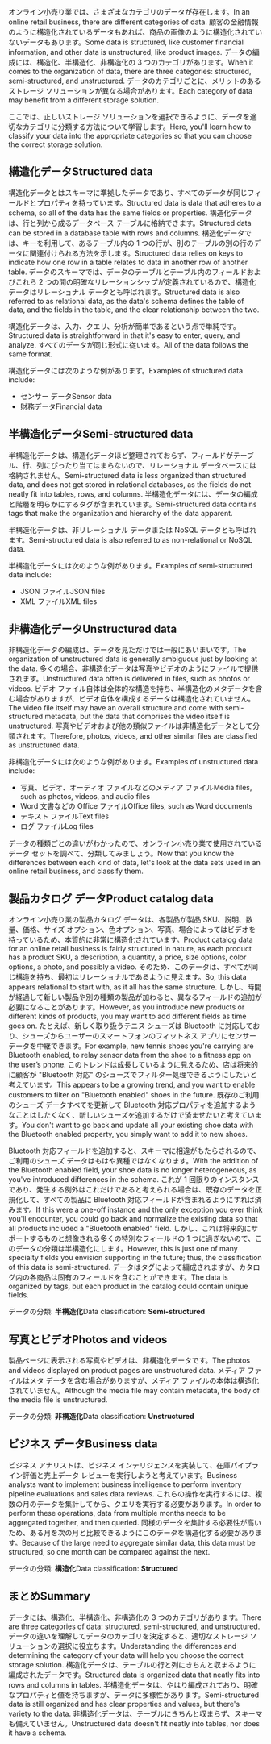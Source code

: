 <span data-ttu-id="dd15c-101">オンライン小売り業では、さまざまなカテゴリのデータが存在します。</span><span class="sxs-lookup"><span data-stu-id="dd15c-101">In an online retail business, there are different categories of data.</span></span> <span data-ttu-id="dd15c-102">顧客の金融情報のように構造化されているデータもあれば、商品の画像のように構造化されていないデータもあります。</span><span class="sxs-lookup"><span data-stu-id="dd15c-102">Some data is structured, like customer financial information, and other data is unstructured, like product images.</span></span> <span data-ttu-id="dd15c-103">データの編成には、構造化、半構造化、非構造化の 3 つのカテゴリがあります。</span><span class="sxs-lookup"><span data-stu-id="dd15c-103">When it comes to the organization of data, there are three categories: structured, semi-structured, and unstructured.</span></span> <span data-ttu-id="dd15c-104">データのカテゴリごとに、メリットのあるストレージ ソリューションが異なる場合があります。</span><span class="sxs-lookup"><span data-stu-id="dd15c-104">Each category of data may benefit from a different storage solution.</span></span>

<span data-ttu-id="dd15c-105">ここでは、正しいストレージ ソリューションを選択できるように、データを適切なカテゴリに分類する方法について学習します。</span><span class="sxs-lookup"><span data-stu-id="dd15c-105">Here, you'll learn how to classify your data into the appropriate categories so that you can choose the correct storage solution.</span></span>

## <a name="structured-data"></a><span data-ttu-id="dd15c-106">構造化データ</span><span class="sxs-lookup"><span data-stu-id="dd15c-106">Structured data</span></span>

<span data-ttu-id="dd15c-107">構造化データとはスキーマに準拠したデータであり、すべてのデータが同じフィールドとプロパティを持っています。</span><span class="sxs-lookup"><span data-stu-id="dd15c-107">Structured data is data that adheres to a schema, so all of the data has the same fields or properties.</span></span> <span data-ttu-id="dd15c-108">構造化データは、行と列から成るデータベース テーブルに格納できます。</span><span class="sxs-lookup"><span data-stu-id="dd15c-108">Structured data can be stored in a database table with rows and columns.</span></span> <span data-ttu-id="dd15c-109">構造化データでは、キーを利用して、あるテーブル内の 1 つの行が、別のテーブルの別の行のデータに関連付けられる方法を示します。</span><span class="sxs-lookup"><span data-stu-id="dd15c-109">Structured data relies on keys to indicate how one row in a table relates to data in another row of another table.</span></span> <span data-ttu-id="dd15c-110">データのスキーマでは、データのテーブルとテーブル内のフィールドおよびこれら 2 つの間の明確なリレーションシップが定義されているので、構造化データはリレーショナル データとも呼ばれます。</span><span class="sxs-lookup"><span data-stu-id="dd15c-110">Structured data is also referred to as relational data, as the data's schema defines the table of data, and the fields in the table, and the clear relationship between the two.</span></span>

<span data-ttu-id="dd15c-111">構造化データは、入力、クエリ、分析が簡単であるという点で単純です。</span><span class="sxs-lookup"><span data-stu-id="dd15c-111">Structured data is straightforward in that it's easy to enter, query, and analyze.</span></span> <span data-ttu-id="dd15c-112">すべてのデータが同じ形式に従います。</span><span class="sxs-lookup"><span data-stu-id="dd15c-112">All of the data follows the same format.</span></span>

<span data-ttu-id="dd15c-113">構造化データには次のような例があります。</span><span class="sxs-lookup"><span data-stu-id="dd15c-113">Examples of structured data include:</span></span>

- <span data-ttu-id="dd15c-114">センサー データ</span><span class="sxs-lookup"><span data-stu-id="dd15c-114">Sensor data</span></span>
- <span data-ttu-id="dd15c-115">財務データ</span><span class="sxs-lookup"><span data-stu-id="dd15c-115">Financial data</span></span>

## <a name="semi-structured-data"></a><span data-ttu-id="dd15c-116">半構造化データ</span><span class="sxs-lookup"><span data-stu-id="dd15c-116">Semi-structured data</span></span>

<span data-ttu-id="dd15c-117">半構造化データは、構造化データほど整理されておらず、フィールドがテーブル、行、列にぴったり当てはまらないので、リレーショナル データベースには格納されません。</span><span class="sxs-lookup"><span data-stu-id="dd15c-117">Semi-structured data is less organized than structured data, and does not get stored in relational databases, as the fields do not neatly fit into tables, rows, and columns.</span></span> <span data-ttu-id="dd15c-118">半構造化データには、データの編成と階層を明らかにするタグが含まれています。</span><span class="sxs-lookup"><span data-stu-id="dd15c-118">Semi-structured data contains tags that make the organization and hierarchy of the data apparent.</span></span>  

<span data-ttu-id="dd15c-119">半構造化データは、非リレーショナル データまたは NoSQL データとも呼ばれます。</span><span class="sxs-lookup"><span data-stu-id="dd15c-119">Semi-structured data is also referred to as non-relational or NoSQL data.</span></span>

<span data-ttu-id="dd15c-120">半構造化データには次のような例があります。</span><span class="sxs-lookup"><span data-stu-id="dd15c-120">Examples of semi-structured data include:</span></span>

- <span data-ttu-id="dd15c-121">JSON ファイル</span><span class="sxs-lookup"><span data-stu-id="dd15c-121">JSON files</span></span>
- <span data-ttu-id="dd15c-122">XML ファイル</span><span class="sxs-lookup"><span data-stu-id="dd15c-122">XML files</span></span>

## <a name="unstructured-data"></a><span data-ttu-id="dd15c-123">非構造化データ</span><span class="sxs-lookup"><span data-stu-id="dd15c-123">Unstructured data</span></span>

<span data-ttu-id="dd15c-124">非構造化データの編成は、データを見ただけでは一般にあいまいです。</span><span class="sxs-lookup"><span data-stu-id="dd15c-124">The organization of unstructured data is generally ambiguous just by looking at the data.</span></span> <span data-ttu-id="dd15c-125">多くの場合、非構造化データは写真やビデオのようにファイルで提供されます。</span><span class="sxs-lookup"><span data-stu-id="dd15c-125">Unstructured data often is delivered in files, such as photos or videos.</span></span> <span data-ttu-id="dd15c-126">ビデオ ファイル自体は全体的な構造を持ち、半構造化のメタデータを含む場合がありますが、ビデオ自体を構成するデータは構造化されていません。</span><span class="sxs-lookup"><span data-stu-id="dd15c-126">The video file itself may have an overall structure and come with semi-structured metadata, but the data that comprises the video itself is unstructured.</span></span> <span data-ttu-id="dd15c-127">写真やビデオおよび他の類似ファイルは非構造化データとして分類されます。</span><span class="sxs-lookup"><span data-stu-id="dd15c-127">Therefore, photos, videos, and other similar files are classified as unstructured data.</span></span>

<span data-ttu-id="dd15c-128">非構造化データには次のような例があります。</span><span class="sxs-lookup"><span data-stu-id="dd15c-128">Examples of unstructured data include:</span></span>

- <span data-ttu-id="dd15c-129">写真、ビデオ、オーディオ ファイルなどのメディア ファイル</span><span class="sxs-lookup"><span data-stu-id="dd15c-129">Media files, such as photos, videos, and audio files</span></span>
- <span data-ttu-id="dd15c-130">Word 文書などの Office ファイル</span><span class="sxs-lookup"><span data-stu-id="dd15c-130">Office files, such as Word documents</span></span>
- <span data-ttu-id="dd15c-131">テキスト ファイル</span><span class="sxs-lookup"><span data-stu-id="dd15c-131">Text files</span></span>
- <span data-ttu-id="dd15c-132">ログ ファイル</span><span class="sxs-lookup"><span data-stu-id="dd15c-132">Log files</span></span>

<span data-ttu-id="dd15c-133">データの種類ごとの違いがわかったので、オンライン小売り業で使用されているデータ セットを調べて、分類してみましょう。</span><span class="sxs-lookup"><span data-stu-id="dd15c-133">Now that you know the differences between each kind of data, let's look at the data sets used in an online retail business, and classify them.</span></span>

## <a name="product-catalog-data"></a><span data-ttu-id="dd15c-134">製品カタログ データ</span><span class="sxs-lookup"><span data-stu-id="dd15c-134">Product catalog data</span></span>

<span data-ttu-id="dd15c-135">オンライン小売り業の製品カタログ データは、各製品が製品 SKU、説明、数量、価格、サイズ オプション、色オプション、写真、場合によってはビデオを持っているため、本質的に非常に構造化されています。</span><span class="sxs-lookup"><span data-stu-id="dd15c-135">Product catalog data for an online retail business is fairly structured in nature, as each product has a product SKU, a description, a quantity, a price, size options, color options, a photo, and possibly a video.</span></span> <span data-ttu-id="dd15c-136">そのため、このデータは、すべてが同じ構造を持ち、最初はリレーショナルであるように見えます。</span><span class="sxs-lookup"><span data-stu-id="dd15c-136">So, this data appears relational to start with, as it all has the same structure.</span></span> <span data-ttu-id="dd15c-137">しかし、時間が経過して新しい製品や別の種類の製品が加わると、異なるフィールドの追加が必要になることがあります。</span><span class="sxs-lookup"><span data-stu-id="dd15c-137">However, as you introduce new products or different kinds of products, you may want to add different fields as time goes on.</span></span> <span data-ttu-id="dd15c-138">たとえば、新しく取り扱うテニス シューズは Bluetooth に対応しており、シューズからユーザーのスマートフォンのフィットネス アプリにセンサー データを中継できます。</span><span class="sxs-lookup"><span data-stu-id="dd15c-138">For example, new tennis shoes you're carrying are Bluetooth enabled, to relay sensor data from the shoe to a fitness app on the user’s phone.</span></span> <span data-ttu-id="dd15c-139">このトレンドは成長しているように見えるため、店は将来的に顧客が "Bluetooth 対応" のシューズでフィルター処理できるようにしたいと考えています。</span><span class="sxs-lookup"><span data-stu-id="dd15c-139">This appears to be a growing trend, and you want to enable customers to filter on "Bluetooth enabled" shoes in the future.</span></span> <span data-ttu-id="dd15c-140">既存のご利用のシューズ データすべてを更新して Bluetooth 対応プロパティを追加するようなことはしたくなく、新しいシューズを追加するだけで済ませたいと考えています。</span><span class="sxs-lookup"><span data-stu-id="dd15c-140">You don't want to go back and update all your existing shoe data with the Bluetooth enabled property, you simply want to add it to new shoes.</span></span>

<span data-ttu-id="dd15c-141">Bluetooth 対応フィールドを追加すると、スキーマに相違がもたらされるので、ご利用のシューズ データはもはや異種ではなくなります。</span><span class="sxs-lookup"><span data-stu-id="dd15c-141">With the addition of the Bluetooth enabled field, your shoe data is no longer heterogeneous, as you've introduced differences in the schema.</span></span> <span data-ttu-id="dd15c-142">これが 1 回限りのインスタンスであり、発生する例外はこれだけであると考えられる場合は、既存のデータを正規化して、すべての製品に Bluetooth 対応フィールドが含まれるようにすれば済みます。</span><span class="sxs-lookup"><span data-stu-id="dd15c-142">If this were a one-off instance and the only exception you ever think you'll encounter, you could go back and normalize the existing data so that all products included a "Bluetooth enabled" field.</span></span> <span data-ttu-id="dd15c-143">しかし、これは将来的にサポートするものと想像される多くの特別なフィールドの 1 つに過ぎないので、このデータの分類は半構造化にします。</span><span class="sxs-lookup"><span data-stu-id="dd15c-143">However, this is just one of many specialty fields you envision supporting in the future; thus, the classification of this data is semi-structured.</span></span> <span data-ttu-id="dd15c-144">データはタグによって編成されますが、カタログ内の各商品は固有のフィールドを含むことができます。</span><span class="sxs-lookup"><span data-stu-id="dd15c-144">The data is organized by tags, but each product in the catalog could contain unique fields.</span></span>

<span data-ttu-id="dd15c-145">データの分類: **半構造化**</span><span class="sxs-lookup"><span data-stu-id="dd15c-145">Data classification: **Semi-structured**</span></span>

## <a name="photos-and-videos"></a><span data-ttu-id="dd15c-146">写真とビデオ</span><span class="sxs-lookup"><span data-stu-id="dd15c-146">Photos and videos</span></span>

<span data-ttu-id="dd15c-147">製品ページに表示される写真やビデオは、非構造化データです。</span><span class="sxs-lookup"><span data-stu-id="dd15c-147">The photos and videos displayed on product pages are unstructured data.</span></span> <span data-ttu-id="dd15c-148">メディア ファイルはメタ データを含む場合がありますが、メディア ファイルの本体は構造化されていません。</span><span class="sxs-lookup"><span data-stu-id="dd15c-148">Although the media file may contain metadata, the body of the media file is unstructured.</span></span>

<span data-ttu-id="dd15c-149">データの分類: **非構造化**</span><span class="sxs-lookup"><span data-stu-id="dd15c-149">Data classification: **Unstructured**</span></span>

## <a name="business-data"></a><span data-ttu-id="dd15c-150">ビジネス データ</span><span class="sxs-lookup"><span data-stu-id="dd15c-150">Business data</span></span>

<span data-ttu-id="dd15c-151">ビジネス アナリストは、ビジネス インテリジェンスを実装して、在庫パイプライン評価と売上データ レビューを実行しようと考えています。</span><span class="sxs-lookup"><span data-stu-id="dd15c-151">Business analysts want to implement business intelligence to perform inventory pipeline evaluations and sales data reviews.</span></span> <span data-ttu-id="dd15c-152">これらの操作を実行するには、複数の月のデータを集計してから、クエリを実行する必要があります。</span><span class="sxs-lookup"><span data-stu-id="dd15c-152">In order to perform these operations, data from multiple months needs to be aggregated together, and then queried.</span></span> <span data-ttu-id="dd15c-153">同様のデータを集計する必要性が高いため、ある月を次の月と比較できるようにこのデータを構造化する必要があります。</span><span class="sxs-lookup"><span data-stu-id="dd15c-153">Because of the large need to aggregate similar data, this data must be structured, so one month can be compared against the next.</span></span>

<span data-ttu-id="dd15c-154">データの分類: **構造化**</span><span class="sxs-lookup"><span data-stu-id="dd15c-154">Data classification: **Structured**</span></span>

## <a name="summary"></a><span data-ttu-id="dd15c-155">まとめ</span><span class="sxs-lookup"><span data-stu-id="dd15c-155">Summary</span></span>

<span data-ttu-id="dd15c-156">データには、構造化、半構造化、非構造化の 3 つのカテゴリがあります。</span><span class="sxs-lookup"><span data-stu-id="dd15c-156">There are three categories of data: structured, semi-structured, and unstructured.</span></span> <span data-ttu-id="dd15c-157">データの違いを理解してデータのカテゴリを決定すると、適切なストレージ ソリューションの選択に役立ちます。</span><span class="sxs-lookup"><span data-stu-id="dd15c-157">Understanding the differences and determining the category of your data will help you choose the correct storage solution.</span></span> <span data-ttu-id="dd15c-158">構造化データは、テーブルの行と列にきちんと収まるように編成されたデータです。</span><span class="sxs-lookup"><span data-stu-id="dd15c-158">Structured data is organized data that neatly fits into rows and columns in tables.</span></span> <span data-ttu-id="dd15c-159">半構造化データは、やはり編成されており、明確なプロパティと値を持ちますが、データに多様性があります。</span><span class="sxs-lookup"><span data-stu-id="dd15c-159">Semi-structured data is still organized and has clear properties and values, but there's variety to the data.</span></span> <span data-ttu-id="dd15c-160">非構造化データは、テーブルにきちんと収まらず、スキーマも備えていません。</span><span class="sxs-lookup"><span data-stu-id="dd15c-160">Unstructured data doesn't fit neatly into tables, nor does it have a schema.</span></span>